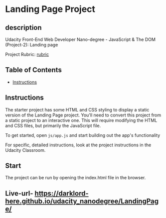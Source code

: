 # Landing Page Project

## description

Udacity Front-End Web Developer Nano-degree - JavaScript & The DOM (Project-2): Landing page

Project Rubric: [rubric](https://review.udacity.com/#!/rubrics/2658/view)

## Table of Contents

* [Instructions](#instructions)

## Instructions

The starter project has some HTML and CSS styling to display a static version of the Landing Page project. You'll need to convert this project from a static project to an interactive one. This will require modifying the HTML and CSS files, but primarily the JavaScript file.

To get started, open `js/app.js` and start building out the app's functionality

For specific, detailed instructions, look at the project instructions in the Udacity Classroom.

## Start

The project can be run by opening the index.html file in the browser.

## Live-url- https://darklord-here.github.io/udacity_nanodegree/LandingPage/

